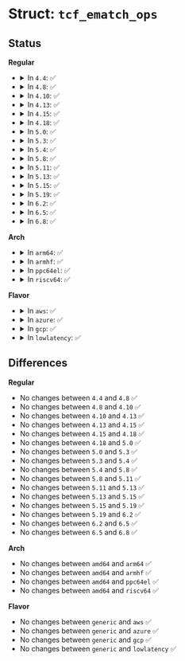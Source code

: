 # Struct: <code>tcf_ematch_ops</code>

## Status
<b>Regular</b>
<ul>
<li>
<details>
<summary>In <code>4.4</code>: ✅</summary>

```c
struct tcf_ematch_ops {
    int kind;
    int datalen;
    int (*change)(struct net *, void *, int, struct tcf_ematch *);
    int (*match)(struct sk_buff *, struct tcf_ematch *, struct tcf_pkt_info *);
    void (*destroy)(struct tcf_ematch *);
    int (*dump)(struct sk_buff *, struct tcf_ematch *);
    struct module *owner;
    struct list_head link;
};
```
</details>
</li>
<li>
<details>
<summary>In <code>4.8</code>: ✅</summary>

```c
struct tcf_ematch_ops {
    int kind;
    int datalen;
    int (*change)(struct net *, void *, int, struct tcf_ematch *);
    int (*match)(struct sk_buff *, struct tcf_ematch *, struct tcf_pkt_info *);
    void (*destroy)(struct tcf_ematch *);
    int (*dump)(struct sk_buff *, struct tcf_ematch *);
    struct module *owner;
    struct list_head link;
};
```
</details>
</li>
<li>
<details>
<summary>In <code>4.10</code>: ✅</summary>

```c
struct tcf_ematch_ops {
    int kind;
    int datalen;
    int (*change)(struct net *, void *, int, struct tcf_ematch *);
    int (*match)(struct sk_buff *, struct tcf_ematch *, struct tcf_pkt_info *);
    void (*destroy)(struct tcf_ematch *);
    int (*dump)(struct sk_buff *, struct tcf_ematch *);
    struct module *owner;
    struct list_head link;
};
```
</details>
</li>
<li>
<details>
<summary>In <code>4.13</code>: ✅</summary>

```c
struct tcf_ematch_ops {
    int kind;
    int datalen;
    int (*change)(struct net *, void *, int, struct tcf_ematch *);
    int (*match)(struct sk_buff *, struct tcf_ematch *, struct tcf_pkt_info *);
    void (*destroy)(struct tcf_ematch *);
    int (*dump)(struct sk_buff *, struct tcf_ematch *);
    struct module *owner;
    struct list_head link;
};
```
</details>
</li>
<li>
<details>
<summary>In <code>4.15</code>: ✅</summary>

```c
struct tcf_ematch_ops {
    int kind;
    int datalen;
    int (*change)(struct net *, void *, int, struct tcf_ematch *);
    int (*match)(struct sk_buff *, struct tcf_ematch *, struct tcf_pkt_info *);
    void (*destroy)(struct tcf_ematch *);
    int (*dump)(struct sk_buff *, struct tcf_ematch *);
    struct module *owner;
    struct list_head link;
};
```
</details>
</li>
<li>
<details>
<summary>In <code>4.18</code>: ✅</summary>

```c
struct tcf_ematch_ops {
    int kind;
    int datalen;
    int (*change)(struct net *, void *, int, struct tcf_ematch *);
    int (*match)(struct sk_buff *, struct tcf_ematch *, struct tcf_pkt_info *);
    void (*destroy)(struct tcf_ematch *);
    int (*dump)(struct sk_buff *, struct tcf_ematch *);
    struct module *owner;
    struct list_head link;
};
```
</details>
</li>
<li>
<details>
<summary>In <code>5.0</code>: ✅</summary>

```c
struct tcf_ematch_ops {
    int kind;
    int datalen;
    int (*change)(struct net *, void *, int, struct tcf_ematch *);
    int (*match)(struct sk_buff *, struct tcf_ematch *, struct tcf_pkt_info *);
    void (*destroy)(struct tcf_ematch *);
    int (*dump)(struct sk_buff *, struct tcf_ematch *);
    struct module *owner;
    struct list_head link;
};
```
</details>
</li>
<li>
<details>
<summary>In <code>5.3</code>: ✅</summary>

```c
struct tcf_ematch_ops {
    int kind;
    int datalen;
    int (*change)(struct net *, void *, int, struct tcf_ematch *);
    int (*match)(struct sk_buff *, struct tcf_ematch *, struct tcf_pkt_info *);
    void (*destroy)(struct tcf_ematch *);
    int (*dump)(struct sk_buff *, struct tcf_ematch *);
    struct module *owner;
    struct list_head link;
};
```
</details>
</li>
<li>
<details>
<summary>In <code>5.4</code>: ✅</summary>

```c
struct tcf_ematch_ops {
    int kind;
    int datalen;
    int (*change)(struct net *, void *, int, struct tcf_ematch *);
    int (*match)(struct sk_buff *, struct tcf_ematch *, struct tcf_pkt_info *);
    void (*destroy)(struct tcf_ematch *);
    int (*dump)(struct sk_buff *, struct tcf_ematch *);
    struct module *owner;
    struct list_head link;
};
```
</details>
</li>
<li>
<details>
<summary>In <code>5.8</code>: ✅</summary>

```c
struct tcf_ematch_ops {
    int kind;
    int datalen;
    int (*change)(struct net *, void *, int, struct tcf_ematch *);
    int (*match)(struct sk_buff *, struct tcf_ematch *, struct tcf_pkt_info *);
    void (*destroy)(struct tcf_ematch *);
    int (*dump)(struct sk_buff *, struct tcf_ematch *);
    struct module *owner;
    struct list_head link;
};
```
</details>
</li>
<li>
<details>
<summary>In <code>5.11</code>: ✅</summary>

```c
struct tcf_ematch_ops {
    int kind;
    int datalen;
    int (*change)(struct net *, void *, int, struct tcf_ematch *);
    int (*match)(struct sk_buff *, struct tcf_ematch *, struct tcf_pkt_info *);
    void (*destroy)(struct tcf_ematch *);
    int (*dump)(struct sk_buff *, struct tcf_ematch *);
    struct module *owner;
    struct list_head link;
};
```
</details>
</li>
<li>
<details>
<summary>In <code>5.13</code>: ✅</summary>

```c
struct tcf_ematch_ops {
    int kind;
    int datalen;
    int (*change)(struct net *, void *, int, struct tcf_ematch *);
    int (*match)(struct sk_buff *, struct tcf_ematch *, struct tcf_pkt_info *);
    void (*destroy)(struct tcf_ematch *);
    int (*dump)(struct sk_buff *, struct tcf_ematch *);
    struct module *owner;
    struct list_head link;
};
```
</details>
</li>
<li>
<details>
<summary>In <code>5.15</code>: ✅</summary>

```c
struct tcf_ematch_ops {
    int kind;
    int datalen;
    int (*change)(struct net *, void *, int, struct tcf_ematch *);
    int (*match)(struct sk_buff *, struct tcf_ematch *, struct tcf_pkt_info *);
    void (*destroy)(struct tcf_ematch *);
    int (*dump)(struct sk_buff *, struct tcf_ematch *);
    struct module *owner;
    struct list_head link;
};
```
</details>
</li>
<li>
<details>
<summary>In <code>5.19</code>: ✅</summary>

```c
struct tcf_ematch_ops {
    int kind;
    int datalen;
    int (*change)(struct net *, void *, int, struct tcf_ematch *);
    int (*match)(struct sk_buff *, struct tcf_ematch *, struct tcf_pkt_info *);
    void (*destroy)(struct tcf_ematch *);
    int (*dump)(struct sk_buff *, struct tcf_ematch *);
    struct module *owner;
    struct list_head link;
};
```
</details>
</li>
<li>
<details>
<summary>In <code>6.2</code>: ✅</summary>

```c
struct tcf_ematch_ops {
    int kind;
    int datalen;
    int (*change)(struct net *, void *, int, struct tcf_ematch *);
    int (*match)(struct sk_buff *, struct tcf_ematch *, struct tcf_pkt_info *);
    void (*destroy)(struct tcf_ematch *);
    int (*dump)(struct sk_buff *, struct tcf_ematch *);
    struct module *owner;
    struct list_head link;
};
```
</details>
</li>
<li>
<details>
<summary>In <code>6.5</code>: ✅</summary>

```c
struct tcf_ematch_ops {
    int kind;
    int datalen;
    int (*change)(struct net *, void *, int, struct tcf_ematch *);
    int (*match)(struct sk_buff *, struct tcf_ematch *, struct tcf_pkt_info *);
    void (*destroy)(struct tcf_ematch *);
    int (*dump)(struct sk_buff *, struct tcf_ematch *);
    struct module *owner;
    struct list_head link;
};
```
</details>
</li>
<li>
<details>
<summary>In <code>6.8</code>: ✅</summary>

```c
struct tcf_ematch_ops {
    int kind;
    int datalen;
    int (*change)(struct net *, void *, int, struct tcf_ematch *);
    int (*match)(struct sk_buff *, struct tcf_ematch *, struct tcf_pkt_info *);
    void (*destroy)(struct tcf_ematch *);
    int (*dump)(struct sk_buff *, struct tcf_ematch *);
    struct module *owner;
    struct list_head link;
};
```
</details>
</li>
</ul>
<b>Arch</b>
<ul>
<li>
<details>
<summary>In <code>arm64</code>: ✅</summary>

```c
struct tcf_ematch_ops {
    int kind;
    int datalen;
    int (*change)(struct net *, void *, int, struct tcf_ematch *);
    int (*match)(struct sk_buff *, struct tcf_ematch *, struct tcf_pkt_info *);
    void (*destroy)(struct tcf_ematch *);
    int (*dump)(struct sk_buff *, struct tcf_ematch *);
    struct module *owner;
    struct list_head link;
};
```
</details>
</li>
<li>
<details>
<summary>In <code>armhf</code>: ✅</summary>

```c
struct tcf_ematch_ops {
    int kind;
    int datalen;
    int (*change)(struct net *, void *, int, struct tcf_ematch *);
    int (*match)(struct sk_buff *, struct tcf_ematch *, struct tcf_pkt_info *);
    void (*destroy)(struct tcf_ematch *);
    int (*dump)(struct sk_buff *, struct tcf_ematch *);
    struct module *owner;
    struct list_head link;
};
```
</details>
</li>
<li>
<details>
<summary>In <code>ppc64el</code>: ✅</summary>

```c
struct tcf_ematch_ops {
    int kind;
    int datalen;
    int (*change)(struct net *, void *, int, struct tcf_ematch *);
    int (*match)(struct sk_buff *, struct tcf_ematch *, struct tcf_pkt_info *);
    void (*destroy)(struct tcf_ematch *);
    int (*dump)(struct sk_buff *, struct tcf_ematch *);
    struct module *owner;
    struct list_head link;
};
```
</details>
</li>
<li>
<details>
<summary>In <code>riscv64</code>: ✅</summary>

```c
struct tcf_ematch_ops {
    int kind;
    int datalen;
    int (*change)(struct net *, void *, int, struct tcf_ematch *);
    int (*match)(struct sk_buff *, struct tcf_ematch *, struct tcf_pkt_info *);
    void (*destroy)(struct tcf_ematch *);
    int (*dump)(struct sk_buff *, struct tcf_ematch *);
    struct module *owner;
    struct list_head link;
};
```
</details>
</li>
</ul>
<b>Flavor</b>
<ul>
<li>
<details>
<summary>In <code>aws</code>: ✅</summary>

```c
struct tcf_ematch_ops {
    int kind;
    int datalen;
    int (*change)(struct net *, void *, int, struct tcf_ematch *);
    int (*match)(struct sk_buff *, struct tcf_ematch *, struct tcf_pkt_info *);
    void (*destroy)(struct tcf_ematch *);
    int (*dump)(struct sk_buff *, struct tcf_ematch *);
    struct module *owner;
    struct list_head link;
};
```
</details>
</li>
<li>
<details>
<summary>In <code>azure</code>: ✅</summary>

```c
struct tcf_ematch_ops {
    int kind;
    int datalen;
    int (*change)(struct net *, void *, int, struct tcf_ematch *);
    int (*match)(struct sk_buff *, struct tcf_ematch *, struct tcf_pkt_info *);
    void (*destroy)(struct tcf_ematch *);
    int (*dump)(struct sk_buff *, struct tcf_ematch *);
    struct module *owner;
    struct list_head link;
};
```
</details>
</li>
<li>
<details>
<summary>In <code>gcp</code>: ✅</summary>

```c
struct tcf_ematch_ops {
    int kind;
    int datalen;
    int (*change)(struct net *, void *, int, struct tcf_ematch *);
    int (*match)(struct sk_buff *, struct tcf_ematch *, struct tcf_pkt_info *);
    void (*destroy)(struct tcf_ematch *);
    int (*dump)(struct sk_buff *, struct tcf_ematch *);
    struct module *owner;
    struct list_head link;
};
```
</details>
</li>
<li>
<details>
<summary>In <code>lowlatency</code>: ✅</summary>

```c
struct tcf_ematch_ops {
    int kind;
    int datalen;
    int (*change)(struct net *, void *, int, struct tcf_ematch *);
    int (*match)(struct sk_buff *, struct tcf_ematch *, struct tcf_pkt_info *);
    void (*destroy)(struct tcf_ematch *);
    int (*dump)(struct sk_buff *, struct tcf_ematch *);
    struct module *owner;
    struct list_head link;
};
```
</details>
</li>
</ul>

## Differences
<b>Regular</b>
<ul>
<li>
No changes between <code>4.4</code> and <code>4.8</code> ✅
</li>
<li>
No changes between <code>4.8</code> and <code>4.10</code> ✅
</li>
<li>
No changes between <code>4.10</code> and <code>4.13</code> ✅
</li>
<li>
No changes between <code>4.13</code> and <code>4.15</code> ✅
</li>
<li>
No changes between <code>4.15</code> and <code>4.18</code> ✅
</li>
<li>
No changes between <code>4.18</code> and <code>5.0</code> ✅
</li>
<li>
No changes between <code>5.0</code> and <code>5.3</code> ✅
</li>
<li>
No changes between <code>5.3</code> and <code>5.4</code> ✅
</li>
<li>
No changes between <code>5.4</code> and <code>5.8</code> ✅
</li>
<li>
No changes between <code>5.8</code> and <code>5.11</code> ✅
</li>
<li>
No changes between <code>5.11</code> and <code>5.13</code> ✅
</li>
<li>
No changes between <code>5.13</code> and <code>5.15</code> ✅
</li>
<li>
No changes between <code>5.15</code> and <code>5.19</code> ✅
</li>
<li>
No changes between <code>5.19</code> and <code>6.2</code> ✅
</li>
<li>
No changes between <code>6.2</code> and <code>6.5</code> ✅
</li>
<li>
No changes between <code>6.5</code> and <code>6.8</code> ✅
</li>
</ul>
<b>Arch</b>
<ul>
<li>
No changes between <code>amd64</code> and <code>arm64</code> ✅
</li>
<li>
No changes between <code>amd64</code> and <code>armhf</code> ✅
</li>
<li>
No changes between <code>amd64</code> and <code>ppc64el</code> ✅
</li>
<li>
No changes between <code>amd64</code> and <code>riscv64</code> ✅
</li>
</ul>
<b>Flavor</b>
<ul>
<li>
No changes between <code>generic</code> and <code>aws</code> ✅
</li>
<li>
No changes between <code>generic</code> and <code>azure</code> ✅
</li>
<li>
No changes between <code>generic</code> and <code>gcp</code> ✅
</li>
<li>
No changes between <code>generic</code> and <code>lowlatency</code> ✅
</li>
</ul>

